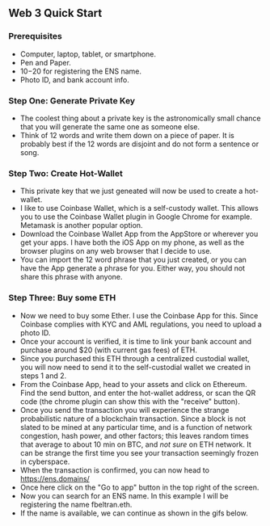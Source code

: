 ## Web 3 Quick Start

### Prerequisites
* Computer, laptop, tablet, or smartphone.
* Pen and Paper.
* $10-$20 for registering the ENS name.
* Photo ID, and bank account info.

### Step One: Generate Private Key
* The coolest thing about a private key is the astronomically small chance that
    you will generate the same one as someone else.
* Think of 12 words and write them down on a piece of paper. It is probably best
    if the 12 words are disjoint and do not form a sentence or song.

### Step Two: Create Hot-Wallet
* This private key that we just geneated will now be used to create a
    hot-wallet.
* I like to use Coinbase Wallet, which is a self-custody wallet. This allows you
    to use the Coinbase Wallet plugin in Google Chrome for example. Metamask is
    another popular option.
* Download the Coinbase Wallet App from the AppStore or wherever you get your
    apps. I have both the iOS App on my phone, as well as the browser plugins on
    any web browser that I decide to use.
* You can import the 12 word phrase that you just created, or you can have the
    App generate a phrase for you. Either way, you should not share this phrase
    with anyone.

### Step Three: Buy some ETH
* Now we need to buy some Ether. I use the Coinbase App for this. Since Coinbase
    complies with KYC and AML regulations, you need to upload a photo ID.
* Once your account is verified, it is time to link your bank account and
    purchase around $20 (with current gas fees) of ETH.
* Since you purchased this ETH through a centralized custodial wallet, you will
    now need to send it to the self-custodial wallet we created in steps 1 and
    2.
* From the Coinbase App, head to your assets and click on Ethereum. Find the
    send button, and enter the hot-wallet address, or scan the QR code (the
    chrome plugin can show this with the "receive" button).
* Once you send the transaction you will experience the strange probabilistic
    nature of a blockchain transaction. Since a block is not slated to be mined
    at any particular time, and is a function of network congestion, hash power,
    and other factors; this leaves random times that average to about 10 min on
    BTC, and *not sure* on ETH network. It can be strange the first time you see
    your transaction seemingly frozen in cyberspace.
* When the transaction is confirmed, you can now head to https://ens.domains/
* Once here click on the "Go to app" button in the top right of the screen.
* Now you can search for an ENS name. In this example I will be registering the
    name fbeltran.eth.
* If the name is available, we can continue as shown in the gifs below.
